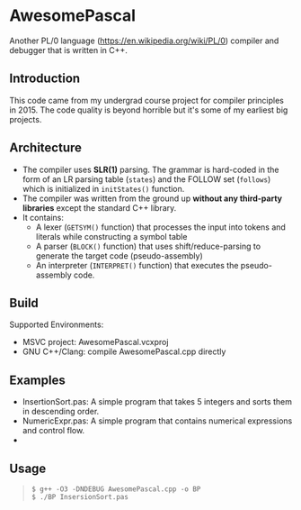 # AwesomePascal

Another PL/0 language (https://en.wikipedia.org/wiki/PL/0) compiler and debugger that is written in C++.   

## Introduction

This code came from my undergrad course project for compiler principles in 2015. The code quality is beyond horrible but it's some of my earliest big projects.

## Architecture
- The compiler uses **SLR(1)** parsing. The grammar is hard-coded in the form of an LR parsing table (`states`) and the FOLLOW set (`follows`) which is initialized in `initStates()` function.
- The compiler was written from the ground up **without any third-party libraries** except the standard C++ library.
- It contains:
  - A lexer (`GETSYM()` function) that processes the input into tokens and literals while constructing a symbol table
  - A parser (`BLOCK()` function) that uses shift/reduce-parsing to generate the target code (pseudo-assembly)
  - An interpreter (`INTERPRET()` function) that executes the pseudo-assembly code.

##  Build 

Supported Environments:   
- MSVC project: AwesomePascal.vcxproj 
- GNU C++/Clang: compile AwesomePascal.cpp directly  

## Examples
- InsertionSort.pas: A simple program that takes 5 integers and sorts them in descending order.
- NumericExpr.pas: A simple program that contains numerical expressions and control flow. 
- 
## Usage

>`$ g++ -O3 -DNDEBUG AwesomePascal.cpp -o BP`  
>`$ ./BP InsersionSort.pas`  

